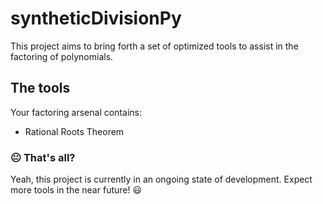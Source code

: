 # syntheticDivisionPy

This project aims to bring forth a set of optimized tools to assist in the factoring of polynomials.

## The tools 

Your factoring arsenal contains:

* Rational Roots Theorem 

### 😐 That's all?

Yeah, this project is currently in an ongoing state of development.
Expect more tools in the near future! 😃 

